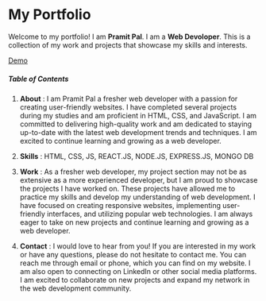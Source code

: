 # My Portfolio

Welcome to my portfolio! I am **Pramit Pal**. I am a **Web Devoloper**. This is a collection of my work and projects that showcase my skills and interests.

[Demo](https://pramit-portfolio.web.app/)

##### Table of Contents

1. **About** : I am Pramit Pal a fresher web developer with a passion for creating user-friendly websites. I have completed several
   projects during my studies and am proficient in HTML, CSS, and JavaScript. I am committed to delivering high-quality work and am dedicated to staying up-to-date with the latest web development trends and techniques. I am excited to continue learning and growing as a web developer.

2. **Skills** : HTML, CSS, JS, REACT.JS, NODE.JS, EXPRESS.JS, MONGO DB

3. **Work** : As a fresher web developer, my project section may not be as extensive as a more experienced developer, but I am proud
   to showcase the projects I have worked on. These projects have allowed me to practice my skills and develop my understanding of web development. I have focused on creating responsive websites, implementing user-friendly interfaces, and utilizing popular web technologies. I am always eager to take on new projects and continue learning and growing as a web developer.

4. **Contact** : I would love to hear from you! If you are interested in my work or have any questions, please do not hesitate to
   contact me. You can reach me through email or phone, which you can find on my website. I am also open to connecting on LinkedIn or other social media platforms. I am excited to collaborate on new projects and expand my network in the web development community.
